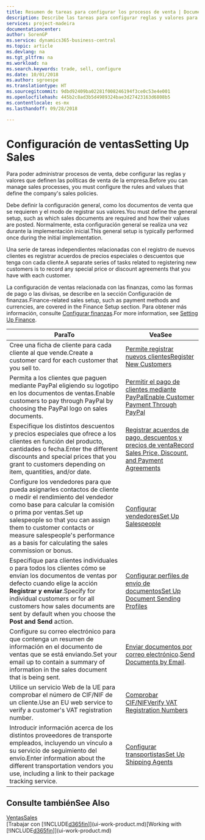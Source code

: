 ```yaml
---
title: Resumen de tareas para configurar los procesos de venta | Documentos de Microsoft
description: Describe las tareas para configurar reglas y valores para definir las directivas y los procesos de ventas.
services: project-madeira
documentationcenter: 
author: SorenGP
ms.service: dynamics365-business-central
ms.topic: article
ms.devlang: na
ms.tgt_pltfrm: na
ms.workload: na
ms.search.keywords: trade, sell, configure
ms.date: 10/01/2018
ms.author: sgroespe
ms.translationtype: HT
ms.sourcegitcommit: 9dbd92409ba02281f008246194f3ce0c53e4e001
ms.openlocfilehash: 445b2c8ad3b5d4989324bae3d27423163d6808b5
ms.contentlocale: es-mx
ms.lasthandoff: 09/28/2018

---
```

# <a name="setting-up-sales"></a><span data-ttu-id="ee399-103">Configuración de ventas</span><span class="sxs-lookup"><span data-stu-id="ee399-103">Setting Up Sales</span></span>
<span data-ttu-id="ee399-104">Para poder administrar procesos de venta, debe configurar las reglas y valores que definen las políticas de venta de la empresa.</span><span class="sxs-lookup"><span data-stu-id="ee399-104">Before you can manage sales processes, you must configure the rules and values that define the company's sales policies.</span></span>

<span data-ttu-id="ee399-105">Debe definir la configuración general, como los documentos de venta que se requieren y el modo de registrar sus valores.</span><span class="sxs-lookup"><span data-stu-id="ee399-105">You must define the general setup, such as which sales documents are required and how their values are posted.</span></span> <span data-ttu-id="ee399-106">Normalmente, esta configuración general se realiza una vez durante la implementación inicial.</span><span class="sxs-lookup"><span data-stu-id="ee399-106">This general setup is typically performed once during the initial implementation.</span></span>

<span data-ttu-id="ee399-107">Una serie de tareas independientes relacionadas con el registro de nuevos clientes es registrar acuerdos de precios especiales o descuentos que tenga con cada cliente.</span><span class="sxs-lookup"><span data-stu-id="ee399-107">A separate series of tasks related to registering new customers is to record any special price or discount agreements that you have with each customer.</span></span>

<span data-ttu-id="ee399-108">La configuración de ventas relacionada con las finanzas, como las formas de pago o las divisas, se describe en la sección Configuración de finanzas.</span><span class="sxs-lookup"><span data-stu-id="ee399-108">Finance-related sales setup, such as payment methods and currencies, are covered in the Finance Setup section.</span></span> <span data-ttu-id="ee399-109">Para obtener más información, consulte [Configurar finanzas](finance-setup-finance.md).</span><span class="sxs-lookup"><span data-stu-id="ee399-109">For more information, see [Setting Up Finance](finance-setup-finance.md).</span></span>

| <span data-ttu-id="ee399-110">Para</span><span class="sxs-lookup"><span data-stu-id="ee399-110">To</span></span> | <span data-ttu-id="ee399-111">Vea</span><span class="sxs-lookup"><span data-stu-id="ee399-111">See</span></span> |
| --- | --- |
| <span data-ttu-id="ee399-112">Cree una ficha de cliente para cada cliente al que vende.</span><span class="sxs-lookup"><span data-stu-id="ee399-112">Create a customer card for each customer that you sell to.</span></span> |[<span data-ttu-id="ee399-113">Permite registrar nuevos clientes</span><span class="sxs-lookup"><span data-stu-id="ee399-113">Register New Customers</span></span>](sales-how-register-new-customers.md) |
| <span data-ttu-id="ee399-114">Permita a los clientes que paguen mediante PayPal eligiendo su logotipo en los documentos de ventas.</span><span class="sxs-lookup"><span data-stu-id="ee399-114">Enable customers to pay through PayPal by choosing the PayPal logo on sales documents.</span></span> |[<span data-ttu-id="ee399-115">Permitir el pago de clientes mediante PayPal</span><span class="sxs-lookup"><span data-stu-id="ee399-115">Enable Customer Payment Through PayPal</span></span>](sales-how-enable-payment-service-extensions.md) |
| <span data-ttu-id="ee399-116">Especifique los distintos descuentos y precios especiales que ofrece a los clientes en función del producto, cantidades o fecha.</span><span class="sxs-lookup"><span data-stu-id="ee399-116">Enter the different discounts and special prices that you grant to customers depending on item, quantities, and/or date.</span></span> |[<span data-ttu-id="ee399-117">Registrar acuerdos de pago, descuentos y precios de venta</span><span class="sxs-lookup"><span data-stu-id="ee399-117">Record Sales Price, Discount, and Payment Agreements</span></span>](sales-how-record-sales-price-discount-payment-agreements.md) |
| <span data-ttu-id="ee399-118">Configure los vendedores para que pueda asignarles contactos de cliente o medir el rendimiento del vendedor como base para calcular la comisión o prima por ventas.</span><span class="sxs-lookup"><span data-stu-id="ee399-118">Set up salespeople so that you can assign them to customer contacts or measure salespeople's performance as a basis for calculating the sales commission or bonus.</span></span> |[<span data-ttu-id="ee399-119">Configurar vendedores</span><span class="sxs-lookup"><span data-stu-id="ee399-119">Set Up Salespeople</span></span>](sales-how-setup-salespeople.md) |
| <span data-ttu-id="ee399-120">Especifique para clientes individuales o para todos los clientes cómo se envían los documentos de ventas por defecto cuando elige la acción **Registrar y enviar**.</span><span class="sxs-lookup"><span data-stu-id="ee399-120">Specify for individual customers or for all customers how sales documents are sent by default when you choose the **Post and Send** action.</span></span> |[<span data-ttu-id="ee399-121">Configurar perfiles de envío de documentos</span><span class="sxs-lookup"><span data-stu-id="ee399-121">Set Up Document Sending Profiles</span></span>](sales-how-setup-document-send-profiles.md) |
| <span data-ttu-id="ee399-122">Configure su correo electrónico para que contenga un resumen de información en el documento de ventas que se está enviando.</span><span class="sxs-lookup"><span data-stu-id="ee399-122">Set your email up to contain a summary of information in the sales document that is being sent.</span></span> |<span data-ttu-id="ee399-123">[Enviar documentos por correo electrónico](ui-how-send-documents-email.md).</span><span class="sxs-lookup"><span data-stu-id="ee399-123">[Send Documents by Email](ui-how-send-documents-email.md).</span></span> |
|<span data-ttu-id="ee399-124">Utilice un servicio Web de la UE para comprobar el número de CIF/NIF de un cliente.</span><span class="sxs-lookup"><span data-stu-id="ee399-124">Use an EU web service to verify a customer's VAT registration number.</span></span>|[<span data-ttu-id="ee399-125">Comprobar CIF/NIF</span><span class="sxs-lookup"><span data-stu-id="ee399-125">Verify VAT Registration Numbers</span></span>](finance-setup-vat.md)|
|<span data-ttu-id="ee399-126">Introducir información acerca de los distintos proveedores de transporte empleados, incluyendo un vínculo a su servicio de seguimiento del envío.</span><span class="sxs-lookup"><span data-stu-id="ee399-126">Enter information about the different transportation vendors you use, including a link to their package tracking service.</span></span>|[<span data-ttu-id="ee399-127">Configurar transportistas</span><span class="sxs-lookup"><span data-stu-id="ee399-127">Set Up Shipping Agents</span></span>](sales-how-to-set-up-shipping-agents.md)|

## <a name="see-also"></a><span data-ttu-id="ee399-128">Consulte también</span><span class="sxs-lookup"><span data-stu-id="ee399-128">See Also</span></span>
[<span data-ttu-id="ee399-129">Ventas</span><span class="sxs-lookup"><span data-stu-id="ee399-129">Sales</span></span>](sales-manage-sales.md)  
<span data-ttu-id="ee399-130">[Trabajar con [!INCLUDE[d365fin](includes/d365fin_md.md)]](ui-work-product.md)</span><span class="sxs-lookup"><span data-stu-id="ee399-130">[Working with [!INCLUDE[d365fin](includes/d365fin_md.md)]](ui-work-product.md)</span></span>

